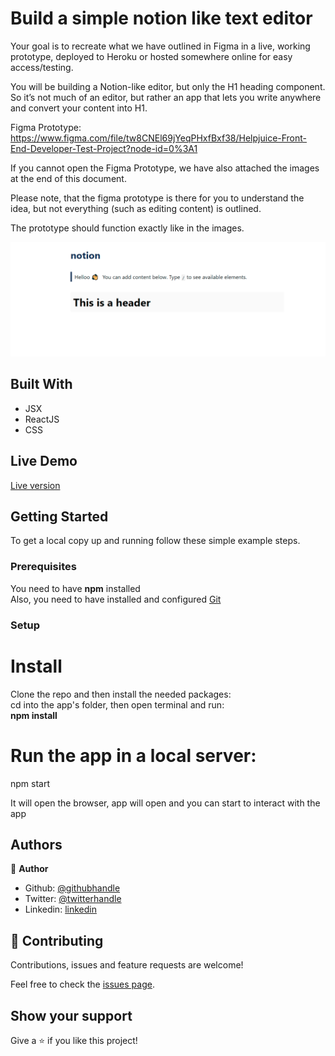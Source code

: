 # Build a simple notion like text editor

Your goal is to recreate what we have outlined in Figma in a live, working prototype, deployed to Heroku or hosted somewhere online for easy access/testing. 

You will be building a Notion-like editor, but only the H1 heading component. So it’s not much of an editor, but rather an app that lets you write anywhere and convert your content into H1. 

Figma Prototype:  https://www.figma.com/file/tw8CNEl69jYeqPHxfBxf38/Helpjuice-Front-End-Developer-Test-Project?node-id=0%3A1 

If you cannot open the Figma Prototype, we have also attached the images at the end of this document. 

Please note, that the figma prototype is there for you to understand the idea, but not everything (such as editing content) is outlined.  

The prototype should function exactly like in the images. 


![screenshot](https://github.com/emmanuelkamala/notion-like-app/raw/main/docs/notion.png)

## Built With

- JSX
- ReactJS
- CSS

## Live Demo

<a href="https://notiontext.netlify.app/">Live version</a>

## Getting Started

To get a local copy up and running follow these simple example steps.

### Prerequisites
You need to have <strong>npm</strong> installed<br />
Also, you need to have installed and configured <a href="https://git-scm.com/">Git</a> 


### Setup

# Install
Clone the repo and then install the needed packages:<br />
 cd into the app's folder, then open terminal and run: <br />
 <strong>npm install</strong>

 # Run the app in a local server:

 <strongn>npm start</strong>

 It will open the browser, app will open and you can start to interact with the app


## Authors

👤 **Author**

- Github: [@githubhandle](https://github.com/emmanuelkamala)
- Twitter: [@twitterhandle](https://twitter.com/ejkamala)
- Linkedin: [linkedin](https://linkedin.com/emmanuelkamala)

## 🤝 Contributing

Contributions, issues and feature requests are welcome!

Feel free to check the [issues page](issues/).

## Show your support

Give a ⭐️ if you like this project!
